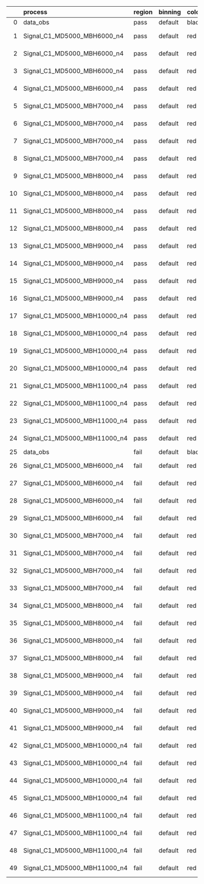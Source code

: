 |    | process                      | region   | binning   | color   | process_type   |   scale | variation   | source_filename                                                       | source_histname    | alias                        | title     |   combine_idx |     lnN |   shapes | syst_type   | direction   | variation_alias   |
|---:|:-----------------------------|:---------|:----------|:--------|:---------------|--------:|:------------|:----------------------------------------------------------------------|:-------------------|:-----------------------------|:----------|--------------:|--------:|---------:|:------------|:------------|:------------------|
|  0 | data_obs                     | pass     | default   | black   | DATA           |       1 | nominal     | ./histograms_for_2DAlphabet_v18//BH_Data.root                         | hpass              | Data                         | Data      |           nan | nan     |      nan | nan         | nan         | nan               |
|  1 | Signal_C1_MD5000_MBH6000_n4  | pass     | default   | red     | SIGNAL         |       1 | lumi        | ./histograms_for_2DAlphabet_v18//BH_Signal_C1_MD5000_MBH6000_n4.root  | hpass              | Signal_C1_MD5000_MBH6000_n4  | BH signal |           nan |   1.016 |      nan | lnN         | nan         | nan               |
|  2 | Signal_C1_MD5000_MBH6000_n4  | pass     | default   | red     | SIGNAL         |       1 | SVM         | ./histograms_for_2DAlphabet_v18//BH_Signal_C1_MD5000_MBH6000_n4.root  | hpass_SVMsyst_up   | Signal_C1_MD5000_MBH6000_n4  | BH signal |           nan | nan     |        1 | shapes      | Up          | SVMsyst           |
|  3 | Signal_C1_MD5000_MBH6000_n4  | pass     | default   | red     | SIGNAL         |       1 | SVM         | ./histograms_for_2DAlphabet_v18//BH_Signal_C1_MD5000_MBH6000_n4.root  | hpass_SVMsyst_down | Signal_C1_MD5000_MBH6000_n4  | BH signal |           nan | nan     |        1 | shapes      | Down        | SVMsyst           |
|  4 | Signal_C1_MD5000_MBH6000_n4  | pass     | default   | red     | SIGNAL         |       1 | nominal     | ./histograms_for_2DAlphabet_v18//BH_Signal_C1_MD5000_MBH6000_n4.root  | hpass              | Signal_C1_MD5000_MBH6000_n4  | BH signal |           nan | nan     |      nan | nan         | nan         | nan               |
|  5 | Signal_C1_MD5000_MBH7000_n4  | pass     | default   | red     | SIGNAL         |       1 | lumi        | ./histograms_for_2DAlphabet_v18//BH_Signal_C1_MD5000_MBH7000_n4.root  | hpass              | Signal_C1_MD5000_MBH7000_n4  | BH signal |           nan |   1.016 |      nan | lnN         | nan         | nan               |
|  6 | Signal_C1_MD5000_MBH7000_n4  | pass     | default   | red     | SIGNAL         |       1 | SVM         | ./histograms_for_2DAlphabet_v18//BH_Signal_C1_MD5000_MBH7000_n4.root  | hpass_SVMsyst_up   | Signal_C1_MD5000_MBH7000_n4  | BH signal |           nan | nan     |        1 | shapes      | Up          | SVMsyst           |
|  7 | Signal_C1_MD5000_MBH7000_n4  | pass     | default   | red     | SIGNAL         |       1 | SVM         | ./histograms_for_2DAlphabet_v18//BH_Signal_C1_MD5000_MBH7000_n4.root  | hpass_SVMsyst_down | Signal_C1_MD5000_MBH7000_n4  | BH signal |           nan | nan     |        1 | shapes      | Down        | SVMsyst           |
|  8 | Signal_C1_MD5000_MBH7000_n4  | pass     | default   | red     | SIGNAL         |       1 | nominal     | ./histograms_for_2DAlphabet_v18//BH_Signal_C1_MD5000_MBH7000_n4.root  | hpass              | Signal_C1_MD5000_MBH7000_n4  | BH signal |           nan | nan     |      nan | nan         | nan         | nan               |
|  9 | Signal_C1_MD5000_MBH8000_n4  | pass     | default   | red     | SIGNAL         |       1 | lumi        | ./histograms_for_2DAlphabet_v18//BH_Signal_C1_MD5000_MBH8000_n4.root  | hpass              | Signal_C1_MD5000_MBH8000_n4  | BH signal |           nan |   1.016 |      nan | lnN         | nan         | nan               |
| 10 | Signal_C1_MD5000_MBH8000_n4  | pass     | default   | red     | SIGNAL         |       1 | SVM         | ./histograms_for_2DAlphabet_v18//BH_Signal_C1_MD5000_MBH8000_n4.root  | hpass_SVMsyst_up   | Signal_C1_MD5000_MBH8000_n4  | BH signal |           nan | nan     |        1 | shapes      | Up          | SVMsyst           |
| 11 | Signal_C1_MD5000_MBH8000_n4  | pass     | default   | red     | SIGNAL         |       1 | SVM         | ./histograms_for_2DAlphabet_v18//BH_Signal_C1_MD5000_MBH8000_n4.root  | hpass_SVMsyst_down | Signal_C1_MD5000_MBH8000_n4  | BH signal |           nan | nan     |        1 | shapes      | Down        | SVMsyst           |
| 12 | Signal_C1_MD5000_MBH8000_n4  | pass     | default   | red     | SIGNAL         |       1 | nominal     | ./histograms_for_2DAlphabet_v18//BH_Signal_C1_MD5000_MBH8000_n4.root  | hpass              | Signal_C1_MD5000_MBH8000_n4  | BH signal |           nan | nan     |      nan | nan         | nan         | nan               |
| 13 | Signal_C1_MD5000_MBH9000_n4  | pass     | default   | red     | SIGNAL         |       1 | lumi        | ./histograms_for_2DAlphabet_v18//BH_Signal_C1_MD5000_MBH9000_n4.root  | hpass              | Signal_C1_MD5000_MBH9000_n4  | BH signal |           nan |   1.016 |      nan | lnN         | nan         | nan               |
| 14 | Signal_C1_MD5000_MBH9000_n4  | pass     | default   | red     | SIGNAL         |       1 | SVM         | ./histograms_for_2DAlphabet_v18//BH_Signal_C1_MD5000_MBH9000_n4.root  | hpass_SVMsyst_up   | Signal_C1_MD5000_MBH9000_n4  | BH signal |           nan | nan     |        1 | shapes      | Up          | SVMsyst           |
| 15 | Signal_C1_MD5000_MBH9000_n4  | pass     | default   | red     | SIGNAL         |       1 | SVM         | ./histograms_for_2DAlphabet_v18//BH_Signal_C1_MD5000_MBH9000_n4.root  | hpass_SVMsyst_down | Signal_C1_MD5000_MBH9000_n4  | BH signal |           nan | nan     |        1 | shapes      | Down        | SVMsyst           |
| 16 | Signal_C1_MD5000_MBH9000_n4  | pass     | default   | red     | SIGNAL         |       1 | nominal     | ./histograms_for_2DAlphabet_v18//BH_Signal_C1_MD5000_MBH9000_n4.root  | hpass              | Signal_C1_MD5000_MBH9000_n4  | BH signal |           nan | nan     |      nan | nan         | nan         | nan               |
| 17 | Signal_C1_MD5000_MBH10000_n4 | pass     | default   | red     | SIGNAL         |       1 | lumi        | ./histograms_for_2DAlphabet_v18//BH_Signal_C1_MD5000_MBH10000_n4.root | hpass              | Signal_C1_MD5000_MBH10000_n4 | BH signal |           nan |   1.016 |      nan | lnN         | nan         | nan               |
| 18 | Signal_C1_MD5000_MBH10000_n4 | pass     | default   | red     | SIGNAL         |       1 | SVM         | ./histograms_for_2DAlphabet_v18//BH_Signal_C1_MD5000_MBH10000_n4.root | hpass_SVMsyst_up   | Signal_C1_MD5000_MBH10000_n4 | BH signal |           nan | nan     |        1 | shapes      | Up          | SVMsyst           |
| 19 | Signal_C1_MD5000_MBH10000_n4 | pass     | default   | red     | SIGNAL         |       1 | SVM         | ./histograms_for_2DAlphabet_v18//BH_Signal_C1_MD5000_MBH10000_n4.root | hpass_SVMsyst_down | Signal_C1_MD5000_MBH10000_n4 | BH signal |           nan | nan     |        1 | shapes      | Down        | SVMsyst           |
| 20 | Signal_C1_MD5000_MBH10000_n4 | pass     | default   | red     | SIGNAL         |       1 | nominal     | ./histograms_for_2DAlphabet_v18//BH_Signal_C1_MD5000_MBH10000_n4.root | hpass              | Signal_C1_MD5000_MBH10000_n4 | BH signal |           nan | nan     |      nan | nan         | nan         | nan               |
| 21 | Signal_C1_MD5000_MBH11000_n4 | pass     | default   | red     | SIGNAL         |       1 | lumi        | ./histograms_for_2DAlphabet_v18//BH_Signal_C1_MD5000_MBH11000_n4.root | hpass              | Signal_C1_MD5000_MBH11000_n4 | BH signal |           nan |   1.016 |      nan | lnN         | nan         | nan               |
| 22 | Signal_C1_MD5000_MBH11000_n4 | pass     | default   | red     | SIGNAL         |       1 | SVM         | ./histograms_for_2DAlphabet_v18//BH_Signal_C1_MD5000_MBH11000_n4.root | hpass_SVMsyst_up   | Signal_C1_MD5000_MBH11000_n4 | BH signal |           nan | nan     |        1 | shapes      | Up          | SVMsyst           |
| 23 | Signal_C1_MD5000_MBH11000_n4 | pass     | default   | red     | SIGNAL         |       1 | SVM         | ./histograms_for_2DAlphabet_v18//BH_Signal_C1_MD5000_MBH11000_n4.root | hpass_SVMsyst_down | Signal_C1_MD5000_MBH11000_n4 | BH signal |           nan | nan     |        1 | shapes      | Down        | SVMsyst           |
| 24 | Signal_C1_MD5000_MBH11000_n4 | pass     | default   | red     | SIGNAL         |       1 | nominal     | ./histograms_for_2DAlphabet_v18//BH_Signal_C1_MD5000_MBH11000_n4.root | hpass              | Signal_C1_MD5000_MBH11000_n4 | BH signal |           nan | nan     |      nan | nan         | nan         | nan               |
| 25 | data_obs                     | fail     | default   | black   | DATA           |       1 | nominal     | ./histograms_for_2DAlphabet_v18//BH_Data.root                         | hfail              | Data                         | Data      |           nan | nan     |      nan | nan         | nan         | nan               |
| 26 | Signal_C1_MD5000_MBH6000_n4  | fail     | default   | red     | SIGNAL         |       1 | lumi        | ./histograms_for_2DAlphabet_v18//BH_Signal_C1_MD5000_MBH6000_n4.root  | hfail              | Signal_C1_MD5000_MBH6000_n4  | BH signal |           nan |   1.016 |      nan | lnN         | nan         | nan               |
| 27 | Signal_C1_MD5000_MBH6000_n4  | fail     | default   | red     | SIGNAL         |       1 | SVM         | ./histograms_for_2DAlphabet_v18//BH_Signal_C1_MD5000_MBH6000_n4.root  | hfail_SVMsyst_up   | Signal_C1_MD5000_MBH6000_n4  | BH signal |           nan | nan     |        1 | shapes      | Up          | SVMsyst           |
| 28 | Signal_C1_MD5000_MBH6000_n4  | fail     | default   | red     | SIGNAL         |       1 | SVM         | ./histograms_for_2DAlphabet_v18//BH_Signal_C1_MD5000_MBH6000_n4.root  | hfail_SVMsyst_down | Signal_C1_MD5000_MBH6000_n4  | BH signal |           nan | nan     |        1 | shapes      | Down        | SVMsyst           |
| 29 | Signal_C1_MD5000_MBH6000_n4  | fail     | default   | red     | SIGNAL         |       1 | nominal     | ./histograms_for_2DAlphabet_v18//BH_Signal_C1_MD5000_MBH6000_n4.root  | hfail              | Signal_C1_MD5000_MBH6000_n4  | BH signal |           nan | nan     |      nan | nan         | nan         | nan               |
| 30 | Signal_C1_MD5000_MBH7000_n4  | fail     | default   | red     | SIGNAL         |       1 | lumi        | ./histograms_for_2DAlphabet_v18//BH_Signal_C1_MD5000_MBH7000_n4.root  | hfail              | Signal_C1_MD5000_MBH7000_n4  | BH signal |           nan |   1.016 |      nan | lnN         | nan         | nan               |
| 31 | Signal_C1_MD5000_MBH7000_n4  | fail     | default   | red     | SIGNAL         |       1 | SVM         | ./histograms_for_2DAlphabet_v18//BH_Signal_C1_MD5000_MBH7000_n4.root  | hfail_SVMsyst_up   | Signal_C1_MD5000_MBH7000_n4  | BH signal |           nan | nan     |        1 | shapes      | Up          | SVMsyst           |
| 32 | Signal_C1_MD5000_MBH7000_n4  | fail     | default   | red     | SIGNAL         |       1 | SVM         | ./histograms_for_2DAlphabet_v18//BH_Signal_C1_MD5000_MBH7000_n4.root  | hfail_SVMsyst_down | Signal_C1_MD5000_MBH7000_n4  | BH signal |           nan | nan     |        1 | shapes      | Down        | SVMsyst           |
| 33 | Signal_C1_MD5000_MBH7000_n4  | fail     | default   | red     | SIGNAL         |       1 | nominal     | ./histograms_for_2DAlphabet_v18//BH_Signal_C1_MD5000_MBH7000_n4.root  | hfail              | Signal_C1_MD5000_MBH7000_n4  | BH signal |           nan | nan     |      nan | nan         | nan         | nan               |
| 34 | Signal_C1_MD5000_MBH8000_n4  | fail     | default   | red     | SIGNAL         |       1 | lumi        | ./histograms_for_2DAlphabet_v18//BH_Signal_C1_MD5000_MBH8000_n4.root  | hfail              | Signal_C1_MD5000_MBH8000_n4  | BH signal |           nan |   1.016 |      nan | lnN         | nan         | nan               |
| 35 | Signal_C1_MD5000_MBH8000_n4  | fail     | default   | red     | SIGNAL         |       1 | SVM         | ./histograms_for_2DAlphabet_v18//BH_Signal_C1_MD5000_MBH8000_n4.root  | hfail_SVMsyst_up   | Signal_C1_MD5000_MBH8000_n4  | BH signal |           nan | nan     |        1 | shapes      | Up          | SVMsyst           |
| 36 | Signal_C1_MD5000_MBH8000_n4  | fail     | default   | red     | SIGNAL         |       1 | SVM         | ./histograms_for_2DAlphabet_v18//BH_Signal_C1_MD5000_MBH8000_n4.root  | hfail_SVMsyst_down | Signal_C1_MD5000_MBH8000_n4  | BH signal |           nan | nan     |        1 | shapes      | Down        | SVMsyst           |
| 37 | Signal_C1_MD5000_MBH8000_n4  | fail     | default   | red     | SIGNAL         |       1 | nominal     | ./histograms_for_2DAlphabet_v18//BH_Signal_C1_MD5000_MBH8000_n4.root  | hfail              | Signal_C1_MD5000_MBH8000_n4  | BH signal |           nan | nan     |      nan | nan         | nan         | nan               |
| 38 | Signal_C1_MD5000_MBH9000_n4  | fail     | default   | red     | SIGNAL         |       1 | lumi        | ./histograms_for_2DAlphabet_v18//BH_Signal_C1_MD5000_MBH9000_n4.root  | hfail              | Signal_C1_MD5000_MBH9000_n4  | BH signal |           nan |   1.016 |      nan | lnN         | nan         | nan               |
| 39 | Signal_C1_MD5000_MBH9000_n4  | fail     | default   | red     | SIGNAL         |       1 | SVM         | ./histograms_for_2DAlphabet_v18//BH_Signal_C1_MD5000_MBH9000_n4.root  | hfail_SVMsyst_up   | Signal_C1_MD5000_MBH9000_n4  | BH signal |           nan | nan     |        1 | shapes      | Up          | SVMsyst           |
| 40 | Signal_C1_MD5000_MBH9000_n4  | fail     | default   | red     | SIGNAL         |       1 | SVM         | ./histograms_for_2DAlphabet_v18//BH_Signal_C1_MD5000_MBH9000_n4.root  | hfail_SVMsyst_down | Signal_C1_MD5000_MBH9000_n4  | BH signal |           nan | nan     |        1 | shapes      | Down        | SVMsyst           |
| 41 | Signal_C1_MD5000_MBH9000_n4  | fail     | default   | red     | SIGNAL         |       1 | nominal     | ./histograms_for_2DAlphabet_v18//BH_Signal_C1_MD5000_MBH9000_n4.root  | hfail              | Signal_C1_MD5000_MBH9000_n4  | BH signal |           nan | nan     |      nan | nan         | nan         | nan               |
| 42 | Signal_C1_MD5000_MBH10000_n4 | fail     | default   | red     | SIGNAL         |       1 | lumi        | ./histograms_for_2DAlphabet_v18//BH_Signal_C1_MD5000_MBH10000_n4.root | hfail              | Signal_C1_MD5000_MBH10000_n4 | BH signal |           nan |   1.016 |      nan | lnN         | nan         | nan               |
| 43 | Signal_C1_MD5000_MBH10000_n4 | fail     | default   | red     | SIGNAL         |       1 | SVM         | ./histograms_for_2DAlphabet_v18//BH_Signal_C1_MD5000_MBH10000_n4.root | hfail_SVMsyst_up   | Signal_C1_MD5000_MBH10000_n4 | BH signal |           nan | nan     |        1 | shapes      | Up          | SVMsyst           |
| 44 | Signal_C1_MD5000_MBH10000_n4 | fail     | default   | red     | SIGNAL         |       1 | SVM         | ./histograms_for_2DAlphabet_v18//BH_Signal_C1_MD5000_MBH10000_n4.root | hfail_SVMsyst_down | Signal_C1_MD5000_MBH10000_n4 | BH signal |           nan | nan     |        1 | shapes      | Down        | SVMsyst           |
| 45 | Signal_C1_MD5000_MBH10000_n4 | fail     | default   | red     | SIGNAL         |       1 | nominal     | ./histograms_for_2DAlphabet_v18//BH_Signal_C1_MD5000_MBH10000_n4.root | hfail              | Signal_C1_MD5000_MBH10000_n4 | BH signal |           nan | nan     |      nan | nan         | nan         | nan               |
| 46 | Signal_C1_MD5000_MBH11000_n4 | fail     | default   | red     | SIGNAL         |       1 | lumi        | ./histograms_for_2DAlphabet_v18//BH_Signal_C1_MD5000_MBH11000_n4.root | hfail              | Signal_C1_MD5000_MBH11000_n4 | BH signal |           nan |   1.016 |      nan | lnN         | nan         | nan               |
| 47 | Signal_C1_MD5000_MBH11000_n4 | fail     | default   | red     | SIGNAL         |       1 | SVM         | ./histograms_for_2DAlphabet_v18//BH_Signal_C1_MD5000_MBH11000_n4.root | hfail_SVMsyst_up   | Signal_C1_MD5000_MBH11000_n4 | BH signal |           nan | nan     |        1 | shapes      | Up          | SVMsyst           |
| 48 | Signal_C1_MD5000_MBH11000_n4 | fail     | default   | red     | SIGNAL         |       1 | SVM         | ./histograms_for_2DAlphabet_v18//BH_Signal_C1_MD5000_MBH11000_n4.root | hfail_SVMsyst_down | Signal_C1_MD5000_MBH11000_n4 | BH signal |           nan | nan     |        1 | shapes      | Down        | SVMsyst           |
| 49 | Signal_C1_MD5000_MBH11000_n4 | fail     | default   | red     | SIGNAL         |       1 | nominal     | ./histograms_for_2DAlphabet_v18//BH_Signal_C1_MD5000_MBH11000_n4.root | hfail              | Signal_C1_MD5000_MBH11000_n4 | BH signal |           nan | nan     |      nan | nan         | nan         | nan               |